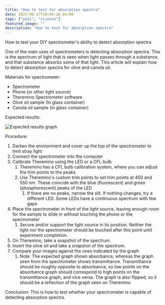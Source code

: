 ```yaml
---
title: "How to test for absorption spectra"
date: 2023-06-17T19:04:28-04:00
tags: ["post", "science"]
featured_image: ""
description: "How to test for absorption spectra"
---
```


How to test your DIY spectrometer's ability to detect absorption spectra <!--more-->

One of the main uses of spectrometers is detecting absorption spectra. This is the spectrum of 
light that is seen when light passes through a substance, and that substance absorbs some of that light. This article will explain how to detect absorption spectra for olive and canola oil.

Materials for spectrometer:
- Spectrometer
- Phone (or other light source)
- Theremino Spectrometer software
- Olive oil sample (In glass container)
- Canola oil sample (in glass container)

Expected results:

![Expected results graph](../Olive_canola_expected.png)

Procedure:
1. Darken the environment and cover up the top of the spectrometer to limit stray light
2. Connect the spectrometer into the computer
3. Calibrate Theremino using the LED or a CFL bulb
    1. Theremino has a CFL bulb calibration system, where you can adjust the trim points to the peaks
    2. Use Theremino's custom trim points to set trim points at 450 and 550 nm. These coincide with the blue (fluorescent) and green (phosphorescent) peaks of the LED
        1. If there are no peaks, narrow the slit. If nothing changes, try a different LED. Some LEDs have a continuous spectrum with few gaps
4. Place the spectrometer in front of the light source, leaving enough room for the sample to slide in without touching the phone or the spectrometer
    1. Secure and/or support the light source in its position. Neither the light nor the spectrometer should be touched after this point until experiment completion.
5. On Theremino, take a snapshot of the spectrum.
6. Insert the olive oil and take a snapshot of the spectrum.
7. Compare your images against the ones indicated by the graph
    1. Note: The expected graph shows absorbance, whereas the graph seen from the spectrometer shows transmittance. Transmittance should be roughly opposite to absorbance, so low points on the absorbance graph should correspond to high points on the transmittance graph, and vice versa. The graph is also flipped, so it should be a reflection of the graph seen on Theremino

Conclusion: This is how to test whether your spectrometer is capable of detecting absorption spectra.